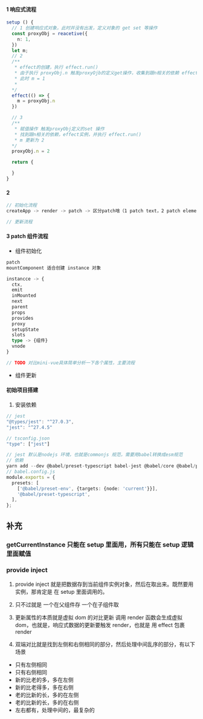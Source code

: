 #### 1 响应式流程

```typescript
setup () {
  // 1 创建响应式对象，此时并没有出发，定义对象的 get set 等操作
  const proxyObj = reacetive({
    n: 1,
  })
  let m;
  // 2
  /**
   * effect的创建，执行 effect.run()
   * 由于执行 proxyObj.n 触发proxyOjb的定义get操作，收集到跟n相关的依赖 effect实例，
   * 此时 m = 1
   *
  */
  effect(() => {
    m = proxyObj.n
  })

  // 3
  /**
   * 赋值操作 触发proxyObj定义的set 操作
   * 找到跟n相关的依赖，effect实例，并执行 effect.run()
   * m 更新为 2
  */
  proxyObj.n = 2

  return {

  }
}
```

#### 2

```typescript
// 初始化流程
createApp -> render -> patch -> 区分patch啥（1 patch text，2 patch element，3 patch component）

// 更新流程

```

#### 3 patch 组件流程

- 组件初始化

```typescript
patch
mountComponent 适合创建 instance 对象

instancce -> {
  ctx,
  emit
  inMounted
  next
  parent
  props
  provides
  proxy
  setupState
  slots
  type -> {组件}
  vnode
}

// TODO 对比mini-vue具体简单分析一下各个属性，主要流程
```

- 组件更新

#### 初始项目搭建

1. 安装依赖

```typescript
// jest
"@types/jest": "^27.0.3",
"jest": "^27.4.5"

// tsconfig.json
"type": ["jest"]

// jest 默认是nodejs 环境，也就是commonjs 规范，需要用babel转换成esm规范
// 依赖
yarn add --dev @babel/preset-typescript babel-jest @babel/core @babel/preset-env
// babel.config.js
module.exports = {
  presets: [
    ['@babel/preset-env', {targets: {node: 'current'}}],
    '@babel/preset-typescript',
  ],
};
```

## 补充

### getCurrentInstance 只能在 setup 里面用，所有只能在 setup 逻辑里面赋值

### provide inject

1. provide inject 就是把数据存到当前组件实例对象，然后在取出来。既然要用实例，那肯定是 在 setup 里面调用的。
2. 只不过就是 一个在父组件存 一个在子组件取

3. 更新属性的本质就是虚拟 dom 的对比更新
   调用 render 函数会生成虚拟 dom，也就是，响应式数据的更新要触发 render，也就是 用 effect 包裹 render

4. 双端对比就是找到左侧和右侧相同的部分，然后处理中间乱序的部分，有以下场景

- 只有左侧相同
- 只有右侧相同
- 新的比老的多，多在左侧
- 新的比老得多，多在右侧
- 老的比新的长，多的在左侧
- 老的比新的长，多的在右侧
- 左右都有，处理中间的，最复杂的